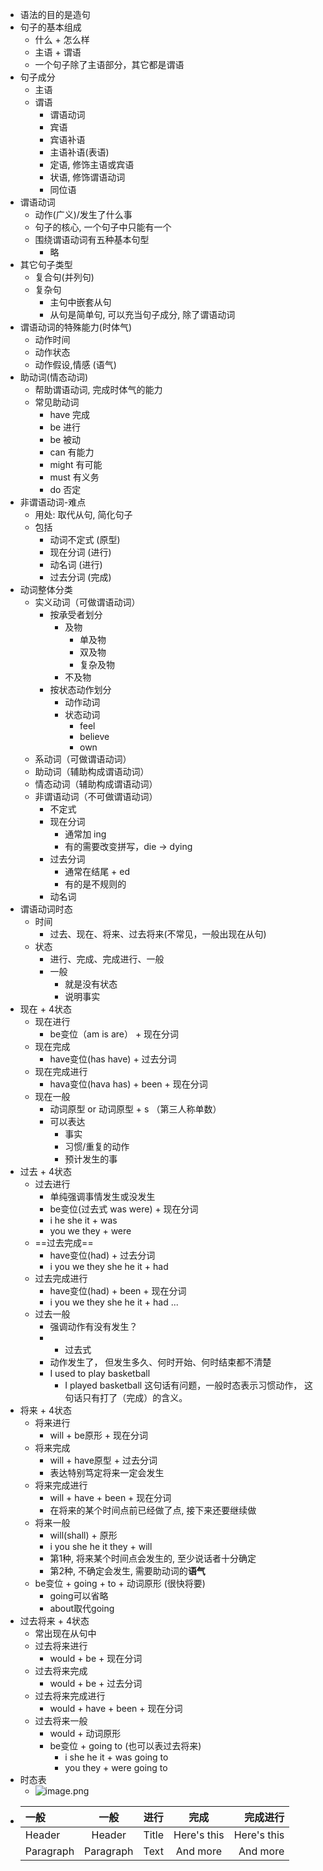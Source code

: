 - 语法的目的是造句
- 句子的基本组成
	- 什么 + 怎么样
	- 主语 + 谓语
	- 一个句子除了主语部分，其它都是谓语
- 句子成分
	- 主语
	- 谓语
		- 谓语动词
		- 宾语
		- 宾语补语
		- 主语补语(表语)
		- 定语, 修饰主语或宾语
		- 状语, 修饰谓语动词
		- 同位语
- 谓语动词
	- 动作(广义)/发生了什么事
	- 句子的核心, 一个句子中只能有一个
	- 围绕谓语动词有五种基本句型
		- 略
- 其它句子类型
	- 复合句(并列句)
	- 复杂句
		- 主句中嵌套从句
		- 从句是简单句, 可以充当句子成分, 除了谓语动词
- 谓语动词的特殊能力(时体气)
	- 动作时间
	- 动作状态
	- 动作假设,情感 (语气)
- 助动词(情态动词)
	- 帮助谓语动词, 完成时体气的能力
	- 常见助动词
		- have 完成
		- be 进行
		- be 被动
		- can 有能力
		- might 有可能
		- must 有义务
		- do 否定
- 非谓语动词-难点
	- 用处: 取代从句, 简化句子
	- 包括
		- 动词不定式 (原型)
		- 现在分词 (进行)
		- 动名词 (进行)
		- 过去分词 (完成)
- 动词整体分类
	- 实义动词（可做谓语动词）
		- 按承受者划分
			- 及物
				- 单及物
				- 双及物
				- 复杂及物
			- 不及物
		- 按状态动作划分
			- 动作动词
			- 状态动词
				- feel
				- believe
				- own
	- 系动词（可做谓语动词）
	- 助动词（辅助构成谓语动词）
	- 情态动词（辅助构成谓语动词）
	- 非谓语动词（不可做谓语动词）
		- 不定式
		- 现在分词
			- 通常加 ing
			- 有的需要改变拼写，die -> dying
		- 过去分词
			- 通常在结尾 + ed
			- 有的是不规则的
		- 动名词
- 谓语动词时态
	- 时间
		- 过去、现在、将来、过去将来(不常见，一般出现在从句)
	- 状态
		- 进行、完成、完成进行、一般
		- 一般
			- 就是没有状态
			- 说明事实
- 现在 + 4状态
	- 现在进行
		- be变位（am is are） + 现在分词
	- 现在完成
		- have变位(has have) + 过去分词
	- 现在完成进行
		- hava变位(hava has) + been + 现在分词
	- 现在一般
		- 动词原型 or 动词原型 + s （第三人称单数）
		- 可以表达
			- 事实
			- 习惯/重复的动作
			- 预计发生的事
- 过去 + 4状态
	- 过去进行
		- 单纯强调事情发生或没发生
		- be变位(过去式 was were) + 现在分词
		- i he she it + was
		- you we they + were
	- ==过去完成==
		- have变位(had) + 过去分词
		- i you we they she he it + had
	- 过去完成进行
		- have变位(had) + been + 现在分词
		- i you we they she he it + had ...
	- 过去一般
		- 强调动作有没有发生？
		- + 过去式
		- 动作发生了， 但发生多久、何时开始、何时结束都不清楚
		- I used to play basketball
			- I played basketball 这句话有问题，一般时态表示习惯动作， 这句话只有打了（完成）的含义。
- 将来 + 4状态
	- 将来进行
		- will + be原形 + 现在分词
	- 将来完成
		- will + have原型 + 过去分词
		- 表达特别笃定将来一定会发生
	- 将来完成进行
		- will + have + been + 现在分词
		- 在将来的某个时间点前已经做了点, 接下来还要继续做
	- 将来一般
		- will(shall) + 原形
		- i you she he it they + will
		- 第1种, 将来某个时间点会发生的, 至少说话者十分确定
		- 第2种, 不确定会发生, 需要助动词的**语气**
	- be变位 + going + to + 动词原形 (很快将要)
		- going可以省略
		- about取代going
- 过去将来 + 4状态
	- 常出现在从句中
	- 过去将来进行
		- would + be + 现在分词
	- 过去将来完成
		- would + be + 过去分词
	- 过去将来完成进行
		- would + have + been + 现在分词
	- 过去将来一般
		- would + 动词原形
		- be变位 + going to (也可以表过去将来)
			- i she he it + was going to
			- you they + were going to
- 时态表
	- ![image.png](../assets/image_1740459973394_0.png)
- | 一般        | 一般         | 进行        | 完成          |   完成进行         |
  | :---     | :---:        |    :----:   |          :---: |            ---: |
  | Header    | Header      | Title       | Here's this   |   Here's this   |
  | Paragraph | Paragraph   | Text        | And more      |   And more      |